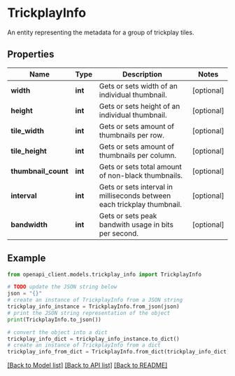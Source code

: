 # TrickplayInfo

An entity representing the metadata for a group of trickplay tiles.

## Properties

Name | Type | Description | Notes
------------ | ------------- | ------------- | -------------
**width** | **int** | Gets or sets width of an individual thumbnail. | [optional] 
**height** | **int** | Gets or sets height of an individual thumbnail. | [optional] 
**tile_width** | **int** | Gets or sets amount of thumbnails per row. | [optional] 
**tile_height** | **int** | Gets or sets amount of thumbnails per column. | [optional] 
**thumbnail_count** | **int** | Gets or sets total amount of non-black thumbnails. | [optional] 
**interval** | **int** | Gets or sets interval in milliseconds between each trickplay thumbnail. | [optional] 
**bandwidth** | **int** | Gets or sets peak bandwith usage in bits per second. | [optional] 

## Example

```python
from openapi_client.models.trickplay_info import TrickplayInfo

# TODO update the JSON string below
json = "{}"
# create an instance of TrickplayInfo from a JSON string
trickplay_info_instance = TrickplayInfo.from_json(json)
# print the JSON string representation of the object
print(TrickplayInfo.to_json())

# convert the object into a dict
trickplay_info_dict = trickplay_info_instance.to_dict()
# create an instance of TrickplayInfo from a dict
trickplay_info_from_dict = TrickplayInfo.from_dict(trickplay_info_dict)
```
[[Back to Model list]](../README.md#documentation-for-models) [[Back to API list]](../README.md#documentation-for-api-endpoints) [[Back to README]](../README.md)


